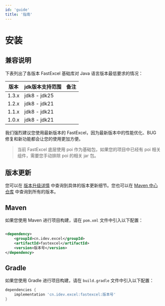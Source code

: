 ```yaml
---
id: 'guide'
title: '指南'
---
```


# 安装

## 兼容说明

下表列出了各版本 FastExcel 基础库对 Java 语言版本最低要求的情况：

| 版本    | jdk版本支持范围    | 备注 |
|-------|--------------|----|
| 1.3.x | jdk8 - jdk25 |    |
| 1.2.x | jdk8 - jdk21 |    |
| 1.1.x | jdk8 - jdk21 |    |
| 1.0.x | jdk8 - jdk21 |    |

我们强烈建议您使用最新版本的 FastExcel，因为最新版本中的性能优化、BUG 修复和新功能都会让您的使用更加方便。

> 当前 FastExcel 底层使用 poi 作为基础包，如果您的项目中已经有 poi 相关组件，需要您手动排除 poi 的相关 jar 包。

## 版本更新

您可以在 [版本升级详情](https://github.com/fast-excel/fastexcel/blob/main/CHANGELOG.md)
中查询到具体的版本更新细节。您也可以在 [Maven 中心仓库](https://mvnrepository.com/artifact/cn.idev.excel/fastexcel)
中查询到所有的版本。

## Maven

如果您使用 Maven 进行项目构建，请在 `pom.xml` 文件中引入以下配置：

```xml

<dependency>
    <groupId>cn.idev.excel</groupId>
    <artifactId>fastexcel</artifactId>
    <version>版本号</version>
</dependency>
```

## Gradle

如果您使用 Gradle 进行项目构建，请在 `build.gradle` 文件中引入以下配置：

```gradle
dependencies {
    implementation 'cn.idev.excel:fastexcel:版本号'
}
```
